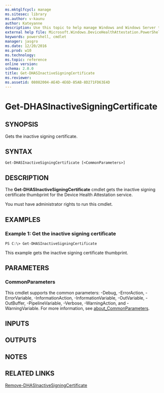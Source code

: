 ```yaml
---
ms.mktglfcycl: manage
ms.sitesec: library
ms.author: v-kaunu
author: Kateyanne
description: Use this topic to help manage Windows and Windows Server technologies with Windows PowerShell.
external help file: Microsoft.Windows.DeviceHealthAttestation.PowerShell.dll-Help.xml
keywords: powershell, cmdlet
manager: jasgro
ms.date: 12/20/2016
ms.prod: w10
ms.technology: 
ms.topic: reference
online version: 
schema: 2.0.0
title: Get-DHASInactiveSigningCertificate
ms.reviewer:
ms.assetid: 08082004-AE4D-4E6D-85AB-8D271FD63E4D
---
```


# Get-DHASInactiveSigningCertificate

## SYNOPSIS
Gets the inactive signing certificate.

## SYNTAX

```
Get-DHASInactiveSigningCertificate [<CommonParameters>]
```

## DESCRIPTION
The **Get-DHASInactiveSigningCertificate** cmdlet gets the inactive signing certificate thumbprint for the Device Health Attestation service.

You must have administrator rights to run this cmdlet.

## EXAMPLES

### Example 1: Get the inactive signing certificate
```
PS C:\> Get-DHASInactiveSigningCertificate
```

This example gets the inactive signing certificate thumbprint.

## PARAMETERS

### CommonParameters
This cmdlet supports the common parameters: -Debug, -ErrorAction, -ErrorVariable, -InformationAction, -InformationVariable, -OutVariable, -OutBuffer, -PipelineVariable, -Verbose, -WarningAction, and -WarningVariable. For more information, see [about_CommonParameters](http://go.microsoft.com/fwlink/?LinkID=113216).

## INPUTS

## OUTPUTS

## NOTES

## RELATED LINKS

[Remove-DHASInactiveSigningCertificate](./Remove-DHASInactiveSigningCertificate.md)

